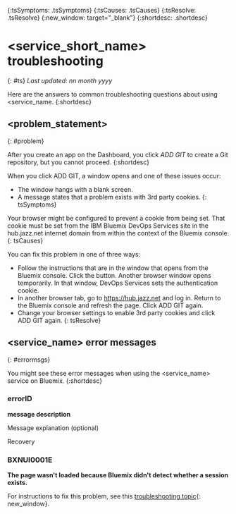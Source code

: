{:tsSymptoms: .tsSymptoms} 
{:tsCauses: .tsCauses} 
{:tsResolve: .tsResolve} 
{:new_window: target="_blank"}
{:shortdesc: .shortdesc}

# <service_short_name> troubleshooting
{: #ts}
*Last updated: nn month yyyy*

<!-- This is the template for troubleshooting topics.  -->

<!-- The short description section should include the service long name for search optimization. Example short description: -->

Here are the answers to common troubleshooting questions about using <service_name.
{:shortdesc}


<!-- Example problem statement title: "Cannot add Git repository" -->

## <problem_statement>
{: #problem}

<!-- This is the template for a problem topic.  -->

<!-- The short description section contains a brief description of problem. For example:  -->

After you create an app on the Dashboard, you click *ADD GIT* to create a Git repository, but you cannot proceed.
{:shortdesc}

<!-- The symptoms section contains a description of problem symptoms. For example:  -->
When you click ADD GIT, a window opens and one of these issues occur:
- The window hangs with a blank screen.
- A message states that a problem exists with 3rd party cookies.
{: tsSymptoms}

<!-- The causes section contains a brief explanation of what causes the problem. For example:  -->
Your browser might be configured to prevent a cookie from being set. That cookie must be set from the IBM Bluemix DevOps Services site in the hub.jazz.net internet domain from within the context of the Bluemix console.
{: tsCauses}

<!-- The resolve section contains steps to resolve the problem. For example:  -->
You can fix this problem in one of three ways:
- Follow the instructions that are in the window that opens from the Bluemix console. Click the button. Another browser window opens temporarily. In that window, DevOps Services sets the authentication cookie.
- In another browser tab, go to https://hub.jazz.net and log in. Return to the Bluemix console and refresh the page. Click ADD GIT again.
- Change your browser settings to enable 3rd party cookies and click ADD GIT again. 
{: tsResolve}

## <service_name> error messages
{: #errormsgs}

You might see these error messages when using the <service_name> service on Bluemix.
{:shortdesc}

### errorID
**message description**

Message explanation (optional)

Recovery

### BXNUI0001E
**The page wasn't loaded because Bluemix didn't detect whether a session exists.** 

For instructions to fix this problem, see this [troubleshooting topic](https://www.{DomainName}/docs/troubleshoot/accessing.html#tr_err){: new_window}.
